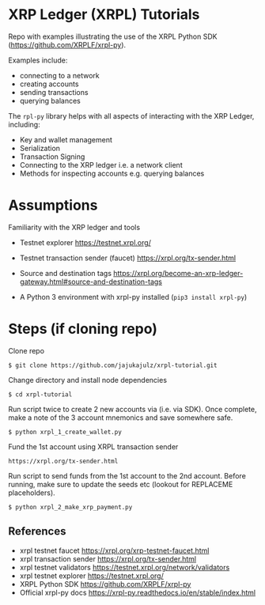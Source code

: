# XRP Ledger (XRPL) Tutorials

Repo with examples illustrating the use of the XRPL Python SDK (https://github.com/XRPLF/xrpl-py).

Examples include:

- connecting to a network
- creating accounts
- sending transactions
- querying balances

The `rpl-py` library helps with all aspects of interacting with the XRP Ledger, including:

- Key and wallet management
- Serialization
- Transaction Signing
- Connecting to the XRP ledger i.e. a network client
- Methods for inspecting accounts e.g. querying balances

# Assumptions

Familiarity with the XRP ledger and tools

- Testnet explorer https://testnet.xrpl.org/

- Testnet transaction sender (faucet) https://xrpl.org/tx-sender.html

- Source and destination tags https://xrpl.org/become-an-xrp-ledger-gateway.html#source-and-destination-tags

- A Python 3 environment with xrpl-py installed (`pip3 install xrpl-py`)

# Steps (if cloning repo)

Clone repo

`$ git clone https://github.com/jajukajulz/xrpl-tutorial.git`

Change directory and install node dependencies

`$ cd xrpl-tutorial`

Run script twice to create 2 new accounts via (i.e. via SDK). Once complete, make a note of the 3 account mnemonics and save somewhere safe.

`$ python xrpl_1_create_wallet.py`

Fund the 1st account using XRPL transaction sender

`https://xrpl.org/tx-sender.html`

Run script to send funds from the 1st account to the 2nd account. Before running, make sure to update the seeds etc (lookout for REPLACEME placeholders).

`$ python xrpl_2_make_xrp_payment.py`

## References

- xrpl testnet faucet https://xrpl.org/xrp-testnet-faucet.html
- xrpl transaction sender https://xrpl.org/tx-sender.html
- xrpl testnet validators https://testnet.xrpl.org/network/validators
- xrpl testnet explorer https://testnet.xrpl.org/
- XRPL Python SDK https://github.com/XRPLF/xrpl-py
- Official xrpl-py docs https://xrpl-py.readthedocs.io/en/stable/index.html
